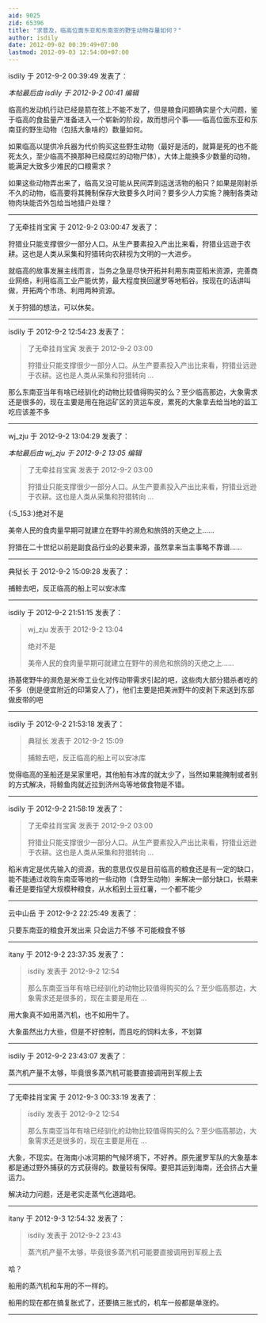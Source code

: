 ```yaml
---
aid: 9025
zid: 65396
title: "求普及，临高位面东亚和东南亚的野生动物存量如何？"
author: isdily
date: 2012-09-02 00:39:49+07:00
lastmod: 2012-09-03 12:54:00+07:00
---
```


isdily 于 2012-9-2 00:39:49 发表了：

_本帖最后由 isdily 于 2012-9-2 00:41 编辑_

临高的发动机行动已经是箭在弦上不能不发了，但是粮食问题确实是个大问题，鉴于临高的食盐量产准备进入一个崭新的阶段，故而想问个事——临高位面东亚和东南亚的野生动物（包括大象啥的）数量如何。

如果临高以提供冷兵器为代价购买这些野生动物（最好是活的，就算是死的也不能死太久，至少临高不换那种已经腐烂的动物尸体），大体上能换多少数量的动物，能满足大致多少难民的口粮需求？

如果这些动物弄出来了，临高又没可能从民间弄到运送活物的船只？如果是刚射杀不久的动物，临高要将其腌制保存大致要多久时间？要多少人力实施？腌制各类动物肉块能否外包给当地猎户处理？

---

了无牵挂肖宝寅 于 2012-9-2 03:00:47 发表了：

狩猎业只能支撑很少一部分人口。从生产要素投入产出比来看，狩猎业远逊于农耕。这也是人类从采集和狩猎转向农耕视为文明的一大进步。

就临高的故事发展主线而言，当务之急是尽快开拓并利用东南亚稻米资源，完善商业网络，利用临高工业产能优势，最大程度换回暹罗等地稻谷。按现在的话讲叫做，开拓两个市场、利用两种资源。

关于狩猎的想法，可以休矣。

---

isdily 于 2012-9-2 12:54:23 发表了：

> 了无牵挂肖宝寅 发表于 2012-9-2 03:00
>
> 狩猎业只能支撑很少一部分人口。从生产要素投入产出比来看，狩猎业远逊于农耕。这也是人类从采集和狩猎转向 ...

那么东南亚当年有啥已经驯化的动物比较值得购买的么？至少临高那边，大象需求还是很多的，现在主要是用在拖运矿区的货运车皮，累死的大象拿去给当地的监工吃应该差不多

---

wj_zju 于 2012-9-2 13:04:29 发表了：

_本帖最后由 wj_zju 于 2012-9-2 13:05 编辑_

> 了无牵挂肖宝寅 发表于 2012-9-2 03:00
>
> 狩猎业只能支撑很少一部分人口。从生产要素投入产出比来看，狩猎业远逊于农耕。这也是人类从采集和狩猎转向 ...

{:5_153:}绝对不是

美帝人民的食肉量早期可就建立在野牛的濒危和旅鸽的灭绝之上……

狩猎在二十世纪以前是副食品行业的必要来源，虽然拿来当主事略不靠谱……

---

典狱长 于 2012-9-2 15:09:28 发表了：

捕鲸去吧，反正临高的船上可以安冰库

---

isdily 于 2012-9-2 21:51:15 发表了：

> wj_zju 发表于 2012-9-2 13:04
>
> 绝对不是
>
> 美帝人民的食肉量早期可就建立在野牛的濒危和旅鸽的灭绝之上……

扬基佬野牛的濒危是米帝工业化对传动带需求引起的吧，这些肉大部分猎杀者吃的不多（倒是便宜附近的印第安人了），他们主要是把美洲野牛的皮剥下来送到东部做皮带的吧

---

isdily 于 2012-9-2 21:53:18 发表了：

> 典狱长 发表于 2012-9-2 15:09
>
> 捕鲸去吧，反正临高的船上可以安冰库

觉得临高的圣船还是呆家里吧，其他船有冰库的就太少了，当然如果能腌制或者别的方式解决，将鲸鱼肉就近拉到济州岛等地做食物是不错。

---

isdily 于 2012-9-2 21:58:19 发表了：

> 了无牵挂肖宝寅 发表于 2012-9-2 03:00
>
> 狩猎业只能支撑很少一部分人口。从生产要素投入产出比来看，狩猎业远逊于农耕。这也是人类从采集和狩猎转向 ...

稻米肯定是优先输入的资源，我的意思仅仅是目前临高的粮食还是有一定的缺口，能不能通过收购东南亚等地的一些动物（含野生动物）来解决一部分缺口，长期来看还是要指望大规模种粮食，从水稻到土豆红薯，一个都不能少

---

云中山岳 于 2012-9-2 22:25:49 发表了：

只要东南亚的粮食开发出来 只会运力不够 不可能粮食不够

---

itany 于 2012-9-2 23:37:35 发表了：

> isdily 发表于 2012-9-2 12:54
>
> 那么东南亚当年有啥已经驯化的动物比较值得购买的么？至少临高那边，大象需求还是很多的，现在主要是用在 ...

用大象真不如用蒸汽机，也不如用牛了。

大象虽然出力大些，但是不好控制，而且吃的饲料太多，不划算

---

isdily 于 2012-9-2 23:43:07 发表了：

蒸汽机产量不太够，毕竟很多蒸汽机可能要直接调用到军舰上去

---

了无牵挂肖宝寅 于 2012-9-3 00:33:19 发表了：

> isdily 发表于 2012-9-2 12:54
>
> 那么东南亚当年有啥已经驯化的动物比较值得购买的么？至少临高那边，大象需求还是很多的，现在主要是用在 ...

大象，不现实。在海南小冰河期的气候环境下，不好养。原先暹罗军队的大象基本都是通过野外捕获的方式获得的。数量较有保障。要把其运到海南，还会挤占大量运力。

解决动力问题，还是老实走蒸气化道路吧。

---

itany 于 2012-9-3 12:54:32 发表了：

> isdily 发表于 2012-9-2 23:43
>
> 蒸汽机产量不太够，毕竟很多蒸汽机可能要直接调用到军舰上去

哈？

船用的蒸汽机和车用的不一样的。

船用的现在都在搞复胀式了，还要搞三胀式的，机车一般都是单涨的。

---
